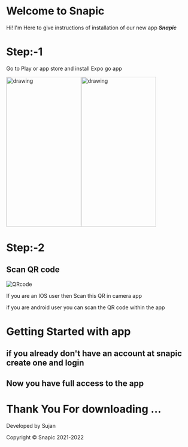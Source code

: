 # Welcome to Snapic

Hi! I'm Here  to give instructions of installation of  our new app ***Snapic***


# Step:-1
Go to Play or app store and install Expo go app
<div style="display:flex;">
<img src="http://414cd03e2b04.ngrok.io/Extras/1.png" alt="drawing" width="200" height="400"/>
<img src="http://414cd03e2b04.ngrok.io/extras/ios1.jpg" alt="drawing" width="200"  height="400"/>
</div>

# Step:-2
## Scan QR code

![QRcode](http://414cd03e2b04.ngrok.io/extras/qr.png)

If you are an IOS user then Scan this QR in camera app 

if you are android user you can scan the QR code within the app 

# Getting Started with app
## if you already don't have an account at snapic create one and login 
## Now you have full access to the app



# Thank You For downloading ...

Developed by Sujan

Copyright © Snapic 2021-2022

